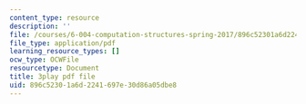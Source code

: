 ```yaml
---
content_type: resource
description: ''
file: /courses/6-004-computation-structures-spring-2017/896c52301a6d2241697e30d86a05dbe8_ffgPLOLPCYU.pdf
file_type: application/pdf
learning_resource_types: []
ocw_type: OCWFile
resourcetype: Document
title: 3play pdf file
uid: 896c5230-1a6d-2241-697e-30d86a05dbe8
---
```

